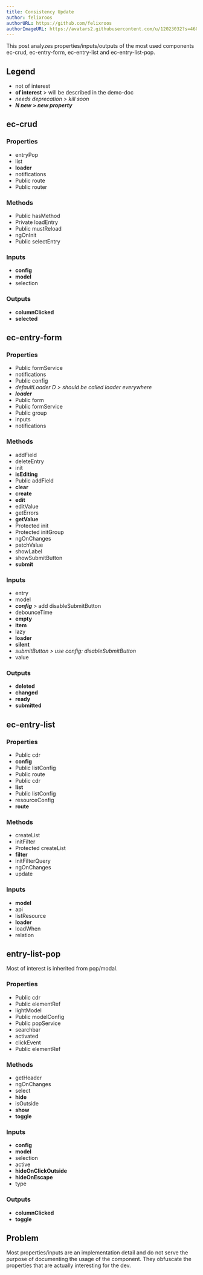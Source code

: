 ```yaml
---
title: Consistency Update
author: felixroos
authorURL: https://github.com/felixroos
authorImageURL: https://avatars2.githubusercontent.com/u/12023032?s=460&v=4
---
```


This post analyzes properties/inputs/outputs of the most used components ec-crud, ec-entry-form, ec-entry-list and ec-entry-list-pop.

## Legend

- not of interest
- **of interest** > will be described in the demo-doc
- _needs deprecation > kill soon_
- _**N new > new property**_
  
<!--truncate-->

## ec-crud

### Properties

- entryPop
- list
- **loader**
- notifications
- Public route
- Public router 

### Methods
- Public hasMethod
- Private loadEntry
- Public mustReload
- ngOnInit
- Public selectEntry
 
### Inputs

- **config**
- **model**
- selection

### Outputs

- **columnClicked**
- **selected**


## ec-entry-form

### Properties

- Public formService
- notifications
- Public config
- _defaultLoader D > should be called loader everywhere_
- _**loader**_
- Public form
- Public formService
- Public group
- inputs
- notifications

### Methods

- addField
- deleteEntry
- init
- **isEditing**
- Public addField
- **clear**
- **create**
- **edit**
- editValue
- getErrors
- **getValue**
- Protected init
- Protected initGroup
- ngOnChanges
- patchValue
- showLabel
- showSubmitButton
- **submit**

### Inputs

- entry
- model
- _**config**_ > add disableSubmitButton
- debounceTime
- **empty**
- **item**
- lazy
- **loader**
- **silent**
- _submitButton > use config: disableSubmitButton_
- value

### Outputs

- **deleted**
- **changed**
- **ready**
- **submitted**

## ec-entry-list

### Properties

- Public cdr
- **config**
- Public listConfig
- Public route
- Public cdr
- **list**
- Public listConfig
- resourceConfig
- **route**
  
### Methods

- createList
- initFilter
- Protected createList
- **filter**
- initFilterQuery
- ngOnChanges
- update

### Inputs

- **model**
- api
- listResource
- **loader**
- loadWhen
- relation

## entry-list-pop

Most of interest is inherited from pop/modal.

### Properties

- Public cdr
- Public elementRef
- lightModel
- Public modelConfig
- Public popService
- searchbar
- activated
- clickEvent
- Public elementRef

### Methods

- getHeader
- ngOnChanges
- select
- **hide**
- isOutside
- **show**
- **toggle**

### Inputs

- **config**
- **model**
- selection
- active
- **hideOnClickOutside**
- **hideOnEscape**
- type

### Outputs

- **columnClicked**
- **toggle**

## Problem

Most properties/inputs are an implementation detail and do not serve the purpose of documenting the usage of the component. They obfuscate the properties that are actually interesting for the dev.